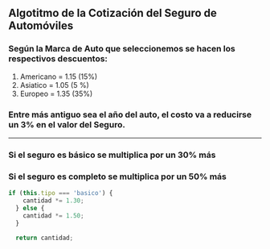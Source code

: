 ## Algotitmo de la Cotización del Seguro de Automóviles

### Según la Marca de Auto que seleccionemos se hacen los respectivos descuentos:

1. Americano = 1.15 (15%)
2. Asiatico = 1.05 (5 %)
3. Europeo = 1.35 (35%)

### Entre más antiguo sea el año del auto, el costo va a reducirse un 3% en el valor del Seguro.

* * *

### Si el seguro es básico se multiplica por un 30% más
### Si el seguro es completo se multiplica por un 50% más
```javascript
if (this.tipo === 'basico') {
    cantidad *= 1.30;
  } else {
    cantidad *= 1.50;
  }

  return cantidad;
```

